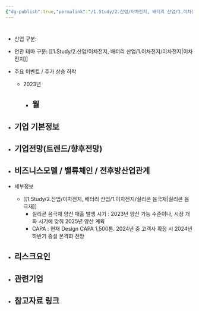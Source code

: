 ```yaml
---
{"dg-publish":true,"permalink":"/1.Study/2.산업/이차전지, 배터리 산업/1.이차전지/종목/한솔케미칼/","created":"2024-11-20T21:02:27.582+09:00","updated":"2025-06-03T20:07:21.291+09:00"}
---
```


#

- 산업 구분:


- 연관 테마 구분: [[1.Study/2.산업/이차전지, 배터리 산업/1.이차전지/이차전지\|이차전지]]



- 주요 이벤트  /  주가 상승 하락
	- 2023년
		- 월
			- 




- 기업 기본정보
	- 





 - 기업전망(트렌드/향후전망)
	- 





- 비즈니스모델 / 밸류체인 / 전후방산업관계
	- 





- 세부정보
	- [[1.Study/2.산업/이차전지, 배터리 산업/1.이차전지/실리콘 음극재\|실리콘 음극재]]
		- 실리콘 음극재 양산 매출 발생 시기 : 2023년 양산 가능 수준이나, 시장 개화 시기에 맞춰 2025년 양산 계획
		- CAPA : 현재 Design CAPA 1,500톤. 2024년 중 고객사 확정 시 2024년 하반기 증설 본격화 전망





- 리스크요인
	- 





- 관련기업
	- 




- 참고자료 링크
	- 
